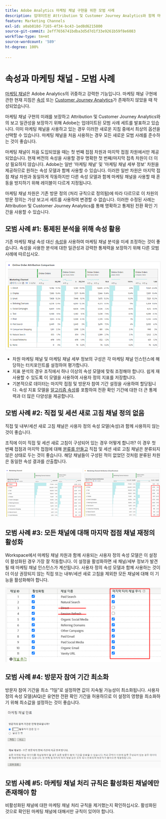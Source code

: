```yaml
---
title: Adobe Analytics 마케팅 채널 구현을 위한 모범 사례
description: 업데이트된 Attribution 및 Customer Journey Analytics와 함께 마케팅 채널을 사용하기 위한 모범 사례
feature: Marketing Channels
exl-id: a0ab818d-7165-4f34-bc43-1ed8d6215800
source-git-commit: 2eff7656741bdba3d5d7d1f33e9261b59f8e6083
workflow-type: tm+mt
source-wordcount: '589'
ht-degree: 100%

---
```


# 속성과 마케팅 채널 - 모범 사례

[마케팅 채널](/help/components/c-marketing-channels/c-getting-started-mchannel.md)은 Adobe Analytics의 귀중하고 강력한 기능입니다. 마케팅 채널 구현에 관한 현재 지침은 [속성](/help/analyze/analysis-workspace/attribution/overview.md) 또는 [Customer Journey Analytics](https://experienceleague.adobe.com/docs/analytics-platform/using/cja-usecases/marketing-channels.html?lang=ko#cja-usecases)가 존재하지 않았을 때 작성되었습니다.

마케팅 채널 구현의 미래를 보장하고 Attribution 및 Customer Journey Analytics와의 보고 일관성을 보장하기 위해 Adobe는 업데이트된 모범 사례 세트를 발표하고 있습니다. 이미 마케팅 채널을 사용하고 있는 경우 이러한 새로운 지침 중에서 최상의 옵션을 선택할 수 있습니다. 마케팅 채널을 처음 사용하는 경우 모든 새로운 모범 사례를 준수하는 것이 좋습니다.

마케팅 채널이 처음 도입되었을 때는 첫 번째 접점 차원과 마지막 접점 차원에서만 제공되었습니다. 현재 버전의 속성을 사용할 경우 명확한 첫 번째/마지막 접촉 차원이 더 이상 필요하지 않습니다. Adobe는 일반 &#39;마케팅 채널&#39; 및 &#39;마케팅 채널 세부 정보&#39; 차원을 제공하므로 원하는 속성 모델과 함께 사용할 수 있습니다. 이러한 일반 차원은 마지막 접점 채널 차원과 동일하게 작동하지만 다른 속성 모델과 함께 마케팅 채널을 사용할 때 혼동을 방지하기 위해 레이블이 다르게 지정됩니다.

마케팅 채널 차원은 기존 방문 정의 (처리 규칙으로 정의됨)에 따라 다르므로 이 차원의 방문 정의는 가상 보고서 세트를 사용하여 변경할 수 없습니다. 이러한 수정된 사례는 Attribution 및 Customer Journey Analytics를 통해 명확하고 통제된 전환 확인 기간을 사용할 수 있습니다.

## 모범 사례 #1: 통제된 분석을 위해 속성 활용

기존 마케팅 채널 속성 대신 [속성](/help/analyze/analysis-workspace/attribution/overview.md)을 사용하여 마케팅 채널 분석을 미세 조정하는 것이 좋습니다. 속성을 사용한 분석에 대한 일관성과 강력한 통제력을 보장하기 위해 다른 모범 사례에 따르십시오.

![](assets/attribution.png)

* 차원 마케팅 채널 및 마케팅 채널 세부 정보의 구성은 각 마케팅 채널 인스턴스에 해당하는 터치포인트를 설정하여 평가합니다.
* 지표 분석의 경우 조직에서 하나 이상의 속성 모델에 맞춰 조정해야 합니다. 쉽게 재사용할 수 있도록 이 모델을 사용하여 사용자 정의 지표를 저장합니다.
* 기본적으로 데이터는 마지막 접점 및 방문자 참여 기간 설정을 사용하여 할당됩니다. 속성 지표 모델을 [알고리즘 속성](https://experienceleague.adobe.com/docs/analytics/analyze/analysis-workspace/attribution/algorithmic.html?lang=ko#analysis-workspace)를 포함하여 전환 확인 기간에 대한 더 큰 통제력과 더 많은 다양성을 제공합니다.

## 모범 사례 #2: 직접 및 세션 새로 고침 채널 정의 없음

직접 및 내부/세션 새로 고침 채널은 사용자 정의 속성 모델(속성)과 함께 사용하지 않는 것이 좋습니다.

조직에 이미 직접 및 세션 새로 고침이 구성되어 있는 경우 어떻게 합니까? 이 경우 첫 번째 접점과 마지막 접점에 대해 [분류를 만들고](/help/admin/admin/c-manage-report-suites/c-edit-report-suites/marketing-channels/classifications-mchannel.md) 직접 및 세션 새로 고침 채널은 분류되지 않은 상태로 두는 것이 좋습니다. 해당 채널들이 구성된 적이 없었던 것처럼 분류된 차원은 동일한 속성 결과를 산출합니다.

![](assets/direct-session-refresh.png)

## 모범 사례 #3: 모든 채널에 대해 마지막 접점 채널 재정의 활성화

Workspace에서 마케팅 채널 차원과 함께 사용되는 사용자 정의 속성 모델은 이 설정이 활성화된 경우 가장 잘 작동합니다. 이 설정을 활성화하면 새 채널/세부 정보가 발견될 때 마케팅 채널 인스턴스가 계산됩니다. 사용자 정의 속성 모델과 함께 사용하는 것이 더 이상 권장되지 않는 직접 또는 내부/세션 새로 고침을 제외한 모든 채널에 대해 이 기능을 활성화해야 합니다.

![](assets/override.png)

## 모범 사례 #4: 방문자 참여 기간 최소화

방문자 참여 기간을 최소 “1일”로 설정하면 값이 지속될 가능성이 최소화됩니다. 사용자 정의 속성 모델(AIQ)은 유연한 전환 확인 기간을 허용하므로 이 설정의 영향을 최소화하기 위해 최소값을 설정하는 것이 좋습니다.

![](assets/expiration.png)

## 모범 사례 #5: 마케팅 채널 처리 규칙은 활성화된 채널에만 존재해야 함

비활성화된 채널에 대한 마케팅 채널 처리 규칙을 제거했는지 확인하십시오. 활성화된 것으로 확인된 마케팅 채널에 대해서만 규칙이 있어야 합니다.

